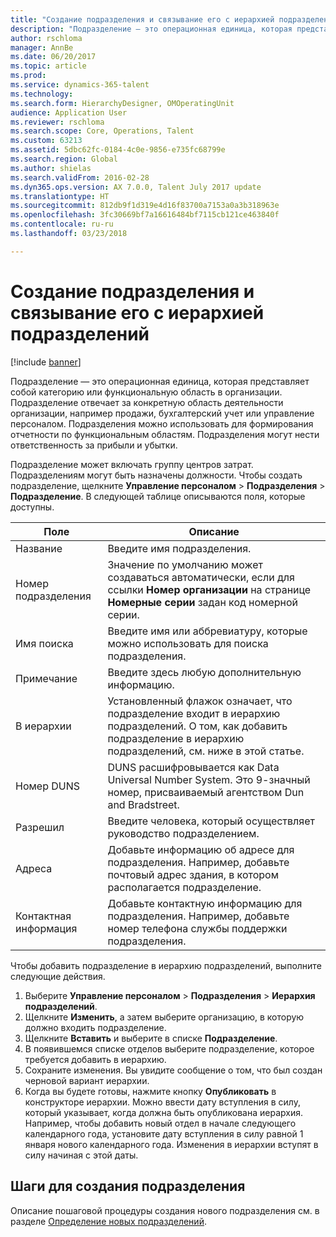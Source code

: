 ```yaml
---
title: "Создание подразделения и связывание его с иерархией подразделений"
description: "Подразделение — это операционная единица, которая представляет собой категорию или функциональную область в организации. Подразделение отвечает за конкретную область деятельности организации, например продажи, бухгалтерский учет или управление персоналом. Подразделения можно использовать для формирования отчетности по функциональным областям. Подразделения могут нести ответственность за прибыли и убытки."
author: rschloma
manager: AnnBe
ms.date: 06/20/2017
ms.topic: article
ms.prod: 
ms.service: dynamics-365-talent
ms.technology: 
ms.search.form: HierarchyDesigner, OMOperatingUnit
audience: Application User
ms.reviewer: rschloma
ms.search.scope: Core, Operations, Talent
ms.custom: 63213
ms.assetid: 5dbc62fc-0184-4c0e-9856-e735fc68799e
ms.search.region: Global
ms.author: shielas
ms.search.validFrom: 2016-02-28
ms.dyn365.ops.version: AX 7.0.0, Talent July 2017 update
ms.translationtype: HT
ms.sourcegitcommit: 812db9f1d319e4d16f83700a7153a0a3b318963e
ms.openlocfilehash: 3fc30669bf7a16616484bf7115cb121ce463840f
ms.contentlocale: ru-ru
ms.lasthandoff: 03/23/2018

---
```


# <a name="create-a-department-and-associate-it-with-the-department-hierarchy"></a>Создание подразделения и связывание его с иерархией подразделений

[!include [banner](includes/banner.md)]

Подразделение — это операционная единица, которая представляет собой категорию или функциональную область в организации. Подразделение отвечает за конкретную область деятельности организации, например продажи, бухгалтерский учет или управление персоналом. Подразделения можно использовать для формирования отчетности по функциональным областям. Подразделения могут нести ответственность за прибыли и убытки.

Подразделение может включать группу центров затрат. Подразделениям могут быть назначены должности. Чтобы создать подразделение, щелкните **Управление персоналом** &gt; **Подразделения** &gt; **Подразделение**. В следующей таблице описываются поля, которые доступны.

| Поле               | Описание                                                                                                                                                                                                       |
|---------------------|-------------------------------------------------------------------------------------------------------------------------------------------------------------------------------------------------------------------|
| Название                | Введите имя подразделения.                                                                                                                                                                                  |
| Номер подразделения   | Значение по умолчанию может создаваться автоматически, если для ссылки **Номер организации** на странице **Номерные серии** задан код номерной серии.                                                 |
| Имя поиска         | Введите имя или аббревиатуру, которые можно использовать для поиска подразделения.                                                                                                                                            |
| Примечание                | Введите здесь любую дополнительную информацию.                                                                                                                                                                            |
| В иерархии        | Установленный флажок означает, что подразделение входит в иерархию подразделений. О том, как добавить подразделение в иерархию подразделений, см. ниже в этой статье. |
| Номер DUNS         | DUNS расшифровывается как Data Universal Number System. Это 9-значный номер, присваиваемый агентством Dun and Bradstreet.                                                                                                     |
| Разрешил             | Введите человека, который осуществляет руководство подразделением.                                                                                                                                                                    |
| Адреса           | Добавьте информацию об адресе для подразделения. Например, добавьте почтовый адрес здания, в котором располагается подразделение.                                                                          |
| Контактная информация | Добавьте контактную информацию для подразделения. Например, добавьте номер телефона службы поддержки подразделения.                                                                                           |

Чтобы добавить подразделение в иерархию подразделений, выполните следующие действия.

1.  Выберите **Управление персоналом** &gt; **Подразделения** &gt; **Иерархия подразделений**.
2.  Щелкните **Изменить**, а затем выберите организацию, в которую должно входить подразделение.
3.  Щелкните **Вставить** и выберите в списке **Подразделение**.
4.  В появившемся списке отделов выберите подразделение, которое требуется добавить в иерархию.
5.  Сохраните изменения. Вы увидите сообщение о том, что был создан черновой вариант иерархии.
6.  Когда вы будете готовы, нажмите кнопку **Опубликовать** в конструкторе иерархии. Можно ввести дату вступления в силу, который указывает, когда должна быть опубликована иерархия. Например, чтобы добавить новый отдел в начале следующего календарного года, установите дату вступления в силу равной 1 января нового календарного года. Изменения в иерархии вступят в силу начиная с этой даты.

## <a name="steps-for-creating-a-department"></a>Шаги для создания подразделения
Описание пошаговой процедуры создания нового подразделения см. в разделе [Определение новых подразделений](../fin-and-ops/hr/tasks/define-new-departments.md). 

